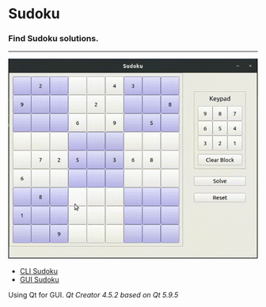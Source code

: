# Sudoku

### Find Sudoku solutions.

----

![Demo Sudoku GUI](./img/Sudoku_GUI.gif)

- [CLI Sudoku](./sudoku.cpp)
- [GUI Sudoku](./Sudoku_GUI)

Using Qt for GUI.
_Qt Creator 4.5.2 based on Qt 5.9.5_
